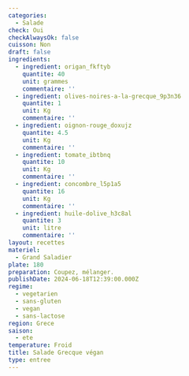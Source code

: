 ```yaml
---
categories:
  - Salade
check: Oui
checkAlwaysOk: false
cuisson: Non
draft: false
ingredients:
  - ingredient: origan_fkftyb
    quantite: 40
    unit: grammes
    commentaire: ''
  - ingredient: olives-noires-a-la-grecque_9p3n36
    quantite: 1
    unit: Kg
    commentaire: ''
  - ingredient: oignon-rouge_doxujz
    quantite: 4.5
    unit: Kg
    commentaire: ''
  - ingredient: tomate_ibtbnq
    quantite: 10
    unit: Kg
    commentaire: ''
  - ingredient: concombre_l5p1a5
    quantite: 16
    unit: Kg
    commentaire: ''
  - ingredient: huile-dolive_h3c8al
    quantite: 3
    unit: litre
    commentaire: ''
layout: recettes
materiel:
  - Grand Saladier
plate: 180
preparation: Coupez, mélanger.
publishDate: 2024-06-18T12:39:00.000Z
regime:
  - vegetarien
  - sans-gluten
  - vegan
  - sans-lactose
region: Grece
saison:
  - ete
temperature: Froid
title: Salade Grecque végan
type: entree
---
```

